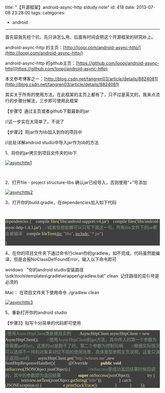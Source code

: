 title: "【开源框架】android-async-http stdudy note"
id: 418
date: 2013-07-08 23:28:00
tags: 
categories: 
- android
---

首先容我先挖个坑，先只讲怎么用，后面有时间会把这个开源框架的研究补上。

android-async-http 的主页：[http://loopj.com/android-async-http/](http://loopj.com/android-async-http/)

android-async-http 的github主页：[https://github.com/loopj/android-async-http](https://github.com/loopj/android-async-http)

本文参考博客之一：[http://blog.csdn.net/tangren03/article/details/8824081](http://blog.csdn.net/tangren03/article/details/8824081)

其实关于所有的使用方法，在此框架的主页上都有了，只不过是英文的，我来点流行的步骤分解法，三步即可使用此框架
<!-- more -->

【步骤1】通过主页或者github下载最新的jar

//这一步实在太简单了，不说了

【步骤2】将jar作为lib加入到你的项目中

//此处详解android studio中导入jar作为lib的方法

1、将你的jar拷贝到项目文件夹的lib下

[![asynchttp1](http://wheam.me/wp-content/uploads/2013/07/asynchttp1.jpg)](http://wheam.me/wp-content/uploads/2013/07/asynchttp1.jpg)

&nbsp;

2、打开file - project structure-libs 确认jar已经导入，否则使用“+”号添加

[![asynchttp2](http://wheam.me/wp-content/uploads/2013/07/asynchttp2.jpg)](http://wheam.me/wp-content/uploads/2013/07/asynchttp2.jpg)

3、打开你的build.gradle，在dependencies加入如下代码

&nbsp;

<div class="source" style="font-family: undefined; color: #dcdccc; background-color: #3f3f3f;"><span style="color: #dcdccc;">dependencies</span> <span style="color: #dcdccc;">{</span>
    <span style="color: #dcdccc;">compile</span> <span style="color: #efef8f;">files</span>(<span style="color: #dcdccc;">'</span><span style="color: #dcdccc;">libs</span><span style="color: #dcdccc;">/</span><span style="color: #dcdccc;">android</span><span style="color: #dcdccc;">-</span><span style="color: #dcdccc;">support</span><span style="color: #dcdccc;">-</span><span style="color: #dcdccc;">v4</span><span style="color: #dcdccc;">.</span><span style="color: #efef8f;">jar</span><span style="color: #dcdccc;">'</span>)
    <span style="color: #dcdccc;">compile</span> <span style="color: #efef8f;">files</span>(<span style="color: #dcdccc;">'</span><span style="color: #dcdccc;">libs</span><span style="color: #dcdccc;">/</span><span style="color: #dcdccc;">android</span><span style="color: #dcdccc;">-</span><span style="color: #dcdccc;">async</span><span style="color: #dcdccc;">-</span><span style="color: #dcdccc;">http</span><span style="color: #dcdccc;">-</span><span style="color: #c0bed1;">1.4</span><span style="color: #dcdccc;">.</span><span style="color: #8cd0d3;">3</span><span style="color: #dcdccc;">.</span><span style="color: #efef8f;">jar</span><span style="color: #dcdccc;">'</span>)
    <span style="color: #7f9f7f;">//或者你想偷懒可以只写下面这一句，所有libs文件下的jar都会被编译</span>
    <span style="color: #dcdccc;">compile</span> <span style="color: #efef8f;">fileTree</span>(<span style="color: #dfcfaf; text-decoration: underline;">dir:</span> <span style="color: #cc9393;">"libs"</span><span style="color: #dcdccc;">,</span> <span style="color: #dfcfaf; text-decoration: underline;">include:</span> <span style="color: #cc9393;">"*.jar"</span>)

<span style="color: #dcdccc;">}</span>

</div>

4、在你的项目文件夹下通过命令行clean你的gradlew，如不完成，代码虽然能编译，但是会报NoClassDefFoundError，输入以下命令即可

windows   "你的android studio安装路径\sdk\tools\templates\gradle\wrapper\gradlew.bat" clean  记住路径的双引号是必须的

Mac： 在项目文件夹下使用命令 ./gradlew clean

[![asynchttp3](http://wheam.me/wp-content/uploads/2013/07/asynchttp3.jpg)](http://wheam.me/wp-content/uploads/2013/07/asynchttp3.jpg)

5、重新打开你的android studio

【步骤3】拟写十分简单的代码即可使用

<div class="source" style="font-family: undefined; color: #dcdccc; background-color: #3f3f3f;"><span style="color: #7f9f7f;">//使用AsyncHttpClient类新建其实例</span>
        <span style="color: #dcdccc;">AsyncHttpClient</span> <span style="color: #dcdccc;">asyncHttpClient</span> <span style="color: #dcdccc;">=</span> <span style="color: #e3ceab;">new</span> <span style="color: #dcdccc;">AsyncHttpClient</span>();
        <span style="color: #7f9f7f;">//使用AsyncHttpClient的get方法，其中传入的第一个参数为你需要get的url，这里的url是跑不了的，第二个参数为控制句柄</span>
        <span style="color: #7f9f7f;">//根据实际情况可以选择不一样的对象来对应不同的使用场景，具体类型参照主页说明，这里只演示返回json的</span>
        <span style="color: #dcdccc;">asyncHttpClient</span><span style="color: #dcdccc;">.</span><span style="color: #efef8f;">get</span>(<span style="color: #cc9393;">"http://wheam.me"</span><span style="color: #dcdccc;">,</span><span style="color: #e3ceab;">new</span> <span style="color: #dcdccc;">JsonHttpResponseHandler</span><span style="color: #dcdccc;">(){</span>
            <span style="color: #dcdccc;">@Override</span>
            <span style="color: #efefaf; font-weight: bold;">public</span> <span style="color: #dfdfbf; font-weight: bold;">void</span> <span style="color: #efef8f;">onSuccess</span>(<span style="color: #dcdccc;">JSONObject</span> <span style="color: #dcdccc;">jsonObject</span>) <span style="color: #dcdccc;">{</span>
                <span style="color: #7f9f7f;">//onSuccess是成功返回结果时候回调的，其中的参数即为返回结果</span>
                <span style="color: #efefaf; font-weight: bold;">super</span><span style="color: #dcdccc;">.</span><span style="color: #efef8f;">onSuccess</span>(<span style="color: #dcdccc;">jsonObject</span>);
                <span style="color: #e3ceab;">try</span> <span style="color: #dcdccc;">{</span>
                    <span style="color: #dcdccc;">textview</span><span style="color: #dcdccc;">.</span><span style="color: #efef8f;">setText</span>(<span style="color: #dcdccc;">jsonObject</span><span style="color: #dcdccc;">.</span><span style="color: #efef8f;">getString</span>(<span style="color: #cc9393;">"title"</span>));
                <span style="color: #dcdccc;">}</span> <span style="color: #e3ceab;">catch</span> (<span style="color: #dcdccc;">JSONException</span> <span style="color: #dcdccc;">e</span>) <span style="color: #dcdccc;">{</span>
                    <span style="color: #dcdccc;">e</span><span style="color: #dcdccc;">.</span><span style="color: #efef8f;">printStackTrace</span>();
                <span style="color: #dcdccc;">}</span>
            <span style="color: #dcdccc;">}</span>
        <span style="color: #dcdccc;">});</span></div>